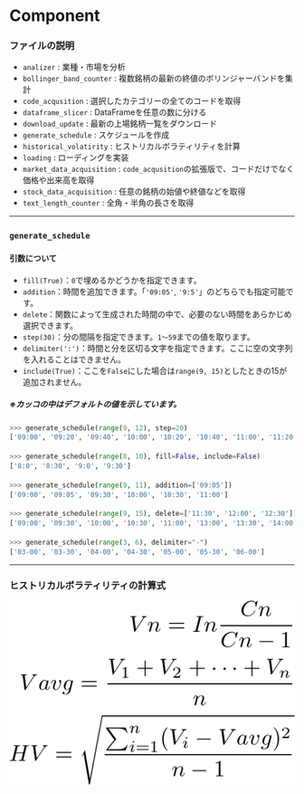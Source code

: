 # Component

### ファイルの説明

 - `analizer` : 業種・市場を分析
 - `bollinger_band_counter` : 複数銘柄の最新の終値のボリンジャーバンドを集計
 - `code_acqusition` :  選択したカテゴリーの全てのコードを取得
 - `dataframe_slicer` : DataFrameを任意の数に分ける
 - `download_update` : 最新の上場銘柄一覧をダウンロード
 - `generate_schedule` : スケジュールを作成
 - `historical_volatirity` : ヒストリカルボラティリティを計算
 - `loading` : ローディングを実装
 - `market_data_acquisition` : `code_acqusition`の拡張版で、コードだけでなく価格や出来高を取得
 - `stock_data_acquisition` : 任意の銘柄の始値や終値などを取得
 - `text_length_counter` : 全角・半角の長さを取得

***

### `generate_schedule`

#### 引数について

 - `fill(True)`：`0`で埋めるかどうかを指定できます。
 - `addition`：時間を追加できます。「`'09:05'`, `'9:5'`」のどちらでも指定可能です。
 - `delete`：関数によって生成された時間の中で、必要のない時間をあらかじめ選択できます。
 - `step(30)`：分の間隔を指定できます。`1～59`までの値を取ります。
 - `delimiter(':')`：時間と分を区切る文字を指定できます。ここに空の文字列を入れることはできません。
 - `include(True)`：ここを`False`にした場合は`range(9, 15)`としたときの15が追加されません。

##### ※カッコの中はデフォルトの値を示しています。

```python
>>> generate_schedule(range(9, 12), step=20)
['09:00', '09:20', '09:40', '10:00', '10:20', '10:40', '11:00', '11:20', '11:40', '12:00']

>>> generate_schedule(range(8, 10), fill=False, include=False)
['8:0', '8:30', '9:0', '9:30']

>>> generate_schedule(range(9, 11), addition=['09:05'])
['09:00', '09:05', '09:30', '10:00', '10:30', '11:00']

>>> generate_schedule(range(9, 15), delete=['11:30', '12:00', '12:30'])
['09:00', '09:30', '10:00', '10:30', '11:00', '13:00', '13:30', '14:00', '14:30', '15:00']

>>> generate_schedule(range(3, 6), delimiter="-")
['03-00', '03-30', '04-00', '04-30', '05-00', '05-30', '06-00']
```

***

### ヒストリカルボラティリティの計算式

![hv](../images/historical_volatility.png)
